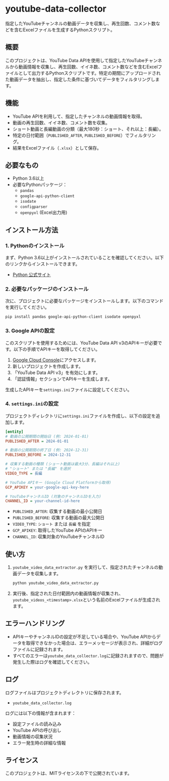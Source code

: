 # youtube-data-collector

指定したYouTubeチャンネルの動画データを収集し、再生回数、コメント数などを含むExcelファイルを生成するPythonスクリプト。

## 概要

このプロジェクトは、YouTube Data APIを使用して指定したYouTubeチャンネルから動画情報を収集し、再生回数、イイネ数、コメント数などを含むExcelファイルとして出力するPythonスクリプトです。特定の期間にアップロードされた動画データを抽出し、指定した条件に基づいてデータをフィルタリングします。

## 機能

- YouTube APIを利用して、指定したチャンネルの動画情報を取得。
- 動画の再生回数、イイネ数、コメント数を収集。
- ショート動画と長編動画の分類（最大180秒：ショート、それ以上：長編）。
- 特定の日付範囲（`PUBLISHED_AFTER`, `PUBLISHED_BEFORE`）でフィルタリング。
- 結果をExcelファイル（`.xlsx`）として保存。

## 必要なもの

- Python 3.6以上
- 必要なPythonパッケージ：
  - `pandas`
  - `google-api-python-client`
  - `isodate`
  - `configparser`
  - `openpyxl` (Excel出力用)

## インストール方法

### 1. Pythonのインストール

まず、Python 3.6以上がインストールされていることを確認してください。以下のリンクからインストールできます。

- [Python 公式サイト](https://www.python.org/downloads/)

### 2. 必要なパッケージのインストール

次に、プロジェクトに必要なパッケージをインストールします。以下のコマンドを実行してください。

```bash
pip install pandas google-api-python-client isodate openpyxl
```

### 3. Google APIの設定

このスクリプトを使用するためには、YouTube Data API v3のAPIキーが必要です。以下の手順でAPIキーを取得してください。

1. [Google Cloud Console](https://console.developers.google.com/)にアクセスします。
2. 新しいプロジェクトを作成します。
3. 「YouTube Data API v3」を有効にします。
4. 「認証情報」セクションでAPIキーを生成します。

生成したAPIキーを`settings.ini`ファイルに設定してください。

### 4. `settings.ini`の設定

プロジェクトディレクトリに`settings.ini`ファイルを作成し、以下の設定を追加します。

```ini
[entity]
# 動画の公開期間の開始日 (例: 2024-01-01)
PUBLISHED_AFTER = 2024-01-01

# 動画の公開期間の終了日 (例: 2024-12-31)
PUBLISHED_BEFORE = 2024-12-31

# 収集する動画の種類 (ショート動画は最大3分、長編はそれ以上)
# "ショート" または "長編" を選択
VIDEO_TYPE = 長編

# YouTube APIキー (Google Cloud Platformから取得)
GCP_APIKEY = your-google-api-key-here

# YouTubeチャンネルID (対象のチャンネルIDを入力)
CHANNEL_ID = your-channel-id-here
```

- `PUBLISHED_AFTER`: 収集する動画の最小公開日
- `PUBLISHED_BEFORE`: 収集する動画の最大公開日
- `VIDEO_TYPE`: `ショート` または `長編` を指定
- `GCP_APIKEY`: 取得したYouTube APIのAPIキー
- `CHANNEL_ID`: 収集対象のYouTubeチャンネルID

## 使い方

1. `youtube_video_data_extractor.py` を実行して、指定されたチャンネルの動画データを収集します。
   
   ```bash
   python youtube_video_data_extractor.py
   ```

2. 実行後、指定された日付範囲内の動画情報が収集され、`youtube_videos_<timestamp>.xlsx`という名前のExcelファイルが生成されます。

## エラーハンドリング

- APIキーやチャンネルIDの設定が不足している場合や、YouTube APIからデータを取得できなかった場合は、エラーメッセージが表示され、詳細がログファイルに記録されます。
- すべてのエラーは`youtube_data_collector.log`に記録されますので、問題が発生した際はログを確認してください。

## ログ

ログファイルはプロジェクトディレクトリに保存されます。

- `youtube_data_collector.log`

ログには以下の情報が含まれます：
- 設定ファイルの読み込み
- YouTube APIの呼び出し
- 動画情報の収集状況
- エラー発生時の詳細な情報

## ライセンス

このプロジェクトは、MITライセンスの下で公開されています。
